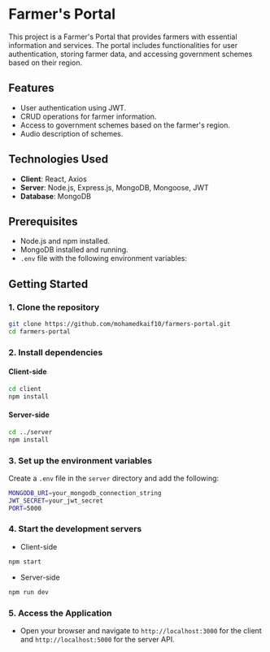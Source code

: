 # Farmer's Portal

This project is a Farmer's Portal that provides farmers with essential information and services. The portal includes functionalities for user authentication, storing farmer data, and accessing government schemes based on their region.

## Features

- User authentication using JWT.
- CRUD operations for farmer information.
- Access to government schemes based on the farmer's region.
- Audio description of schemes.

## Technologies Used

- **Client**: React, Axios
- **Server**: Node.js, Express.js, MongoDB, Mongoose, JWT
- **Database**: MongoDB

## Prerequisites

- Node.js and npm installed.
- MongoDB installed and running.
- `.env` file with the following environment variables:

## Getting Started

### 1. Clone the repository

```bash
git clone https://github.com/mohamedkaif10/farmers-portal.git
cd farmers-portal
```

### 2. Install dependencies

#### Client-side

```bash
cd client
npm install
```

#### Server-side

```bash
cd ../server
npm install
```

### 3. Set up the environment variables

Create a `.env` file in the `server` directory and add the following:

```bash
MONGODB_URI=your_mongodb_connection_string
JWT_SECRET=your_jwt_secret
PORT=5000
```

### 4. Start the development servers

- Client-side

```bash
npm start
```

- Server-side

```bash
npm run dev
```

### 5. Access the Application

- Open your browser and navigate to `http://localhost:3000` for the client and `http://localhost:5000` for the server API.


